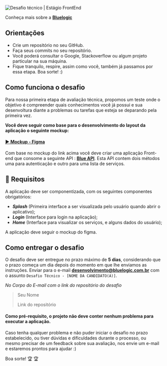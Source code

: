 ![Desafio técnico | Estágio FrontEnd](https://res.cloudinary.com/das1rnjvi/image/upload/v1662943721/bluelogic/capa-desafio_ccpumj.png)

Conheça mais sobre a **[Bluelogic](https://www.bluelogic.com.br/)**

## Orientações

- Crie um repositório no seu GitHub.
- Faça seus commits no seu repositório.
- Você poderá consultar o Google, Stackoverflow ou algum projeto particular na sua máquina.
- Fique tranquilo, respire, assim como você, também já passamos por essa etapa. Boa sorte! :)

## Como funciona o desafio

Para nossa primeira etapa de avaliação técnica, propomos um teste onde o objetivo é compreender quais conhecimentos você já possui e sua desenvoltura diante a problemas ou tarefas que esteja se deparando pela primeira vez.


**Você deve seguir como base para o desenvolvimento do layout da aplicação o seguinte mockup:**
#### [ ► Mockup - Figma ](https://www.figma.com/file/r56MZpiRcB9fAEig5KefJn/Desafio-Flutter?node-id=0%3A1&t=n8x6hw8WjLztXMM3-1)

Com base no mockup do link acima você deve criar uma aplicação Front-end que consome a seguinte API : **[Blue API](https://tb7tsezd87.execute-api.eu-west-2.amazonaws.com/)**. Esta API contem dois métodos uma para autenticação e outro para uma lista de serviços.

## 💽 Requisitos

A aplicação deve ser componentizada, com os seguintes componentes obrigatórios:

- ***Splash*** (Primeira interface a ser visualizada pelo usuário quando abrir o aplicativo);
- ***Login*** (Interface para login na aplicação);
- ***Home*** (Interface para visualizar os serviços, e alguns dados do usuário);

A aplicação deve seguir o mockup do figma.


## Como entregar o desafio

O desafio deve ser entregue no prazo máximo de **5 dias**, considerando que o prazo começa um dia depois do momento em que lhe enviamos as instruções.
Enviar para o e-mail **desenvolvimento@bluelogic.com.br** com o assunto `Desafio Técnico - [NOME DA CANDIDATO(A)]`.

*No Corpo do E-mail com o link do repositório do desafio*

>Seu Nome
>
>Link do repositório

#### Como pré-requisito, o projeto não deve conter nenhum problema para executar a aplicação.

Caso tenha qualquer problema e não puder iniciar o desafio no prazo estabelecido, ou tiver dúvidas e dificuldades durante o processo, ou mesmo precisar de um feedback sobre sua avaliação, nos envie um e-mail e estaremos prontos para ajudar :)


Boa sorte! 🏆 🏆
